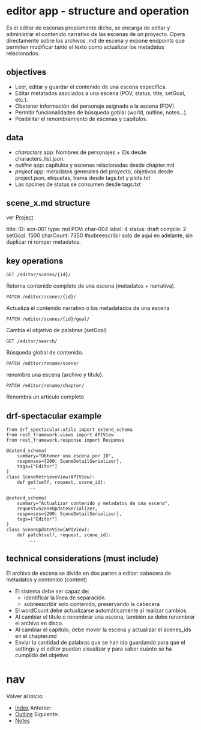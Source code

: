 # editor app - structure and operation

Es el editor de escenas propiamente dicho, se encarga de editar y administrar el contenido narrativo de las escenas de un proyecto. Opera directamente sobre los archivos .md de escena y expone endpoints que permiten modificar tanto el texto como actualizar los metadatos relacionados.

## objectives
- Leer, editar y guardar el contenido de una escena específica.
- Editar metatados asociados a una escena (POV, status, title, setGoal, etc.).
- Obetener información del personaje asignado a la escena (POV).
- Permitir funcionalidades de búsqueda goblal (world, outline, notes...).
- Posibilitar el renombramiento de escenas y capítulos.

## data
- *characters* app: Nombres de personajes + IDs desde characters_list.json.
- *outline* app: capítulos y escenas relacionadas desde chapter.md
- *project* app: metadatos generales del proyecto, objetivos desde project.json, etiquetas, trama desde tags.txt y plots.txt
- Las opcines de status se consumen desde tags.txt

## scene_x.md structure
ver [Project](project.md)

  title: 
  ID: scn-001
  type: md
  POV: char-004
  label: 4
  status: draft
  compile: 2
  setGoal: 1500
  charCount: 7350
  #sobreescribir solo de aquí en adelante, sin duplicar ni romper metadatos.

## key operations

    GET /editor/scenes/{id}/
Retorna contenido completo de una escena (metadatos + narrativa).

    PATCH /editor/scenes/{id}/
Actualiza el contenido narrativo o los metadatados de una escena

    PATCH /editor/scenes/{id}/goal/ 
Cambia el objetivo de palabras (setGoal)

    GET /editor/search/ 
Búsqueda global de contenido.

    PATCH /editor/rename/scene/ 
renombre una escena (archivo y título).

    PATCH /editor/rename/chapter/ 
Renombra un artículo completo


## drf-spectacular example
    from drf_spectacular.utils import extend_schema
    from rest_framework.views import APIView
    from rest_framework.response import Response

    @extend_schema(
        summary="Obtener una escena por ID",
        responses={200: SceneDetailSerializer},
        tags=["Editor"]
    )
    class SceneRetrieveView(APIView):
        def get(self, request, scene_id):
            ...

    @extend_schema(
        summary="Actualizar contenido y metadatos de una escena",
        request=SceneUpdateSerializer,
        responses={200: SceneDetailSerializer},
        tags=["Editor"]
    )
    class SceneUpdateView(APIView):
        def patch(self, request, scene_id):
            ...

## technical considerations (must include)
El archivo de escena se divide en dos partes a editar: cabecera de metadatos y contenido (content)
- El sistema debe ser capaz de:
    - identificar la línea de separación.
    - sobreescribir solo contenido, preservando la cabecera
- El wordCount debe actualizarse automáticamente al realizar cambios.
- Al cambiar el título o renombrar una escena, también se debe renombrar el archivo en disco.
- Al cambiar el capítulo, debe mover la escena y actualizar el scenes_ids en el chapter.md
- Enviar la cantidad de palabras que se han ido guardando para que el settings y el editor puedan visualizar y para saber cuánto se ha cumplido del objetivo

# nav
Volver al inicio:
- [Index](index.md)
Anterior:
- [Outline](outline.md)
Siguiente:
- [Notes](notes.md)